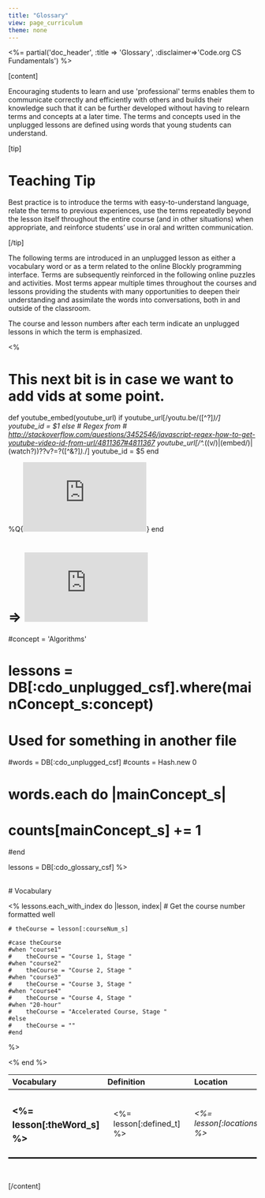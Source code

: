 ```yaml
---
title: "Glossary"
view: page_curriculum
theme: none
---
```


<%= partial('doc_header', :title => 'Glossary', :disclaimer=>'Code.org CS Fundamentals') %>

[content]


Encouraging students to learn and use 'professional' terms enables them to communicate correctly and efficiently with others and builds their knowledge such that it can be further developed without having to relearn terms and concepts at a later time. The terms and concepts used in the unplugged lessons are defined using words that young students can understand. 

[tip]

# Teaching Tip
Best practice is to introduce the terms with easy-to-understand language, relate the terms to previous experiences, use the terms repeatedly beyond the lesson itself throughout the entire course (and in other situations) when appropriate, and reinforce students’ use in oral and written communication.

[/tip]

The following terms are introduced in an unplugged lesson as either a vocabulary word or as a term related to the online Blockly programming interface. Terms are subsequently reinforced in the following online puzzles and activities. Most terms appear multiple times throughout the courses and lessons providing the students with many opportunities to deepen their understanding and assimilate the words into conversations, both in and outside of the classroom. 

The course and lesson numbers after each term indicate an unplugged lessons in which the term is emphasized. 


<%

# This next bit is in case we want to add vids at some point.
def youtube_embed(youtube_url)
  if youtube_url[/youtu\.be\/([^\?]*)/]
    youtube_id = $1
  else
    # Regex from # http://stackoverflow.com/questions/3452546/javascript-regex-how-to-get-youtube-video-id-from-url/4811367#4811367
    youtube_url[/^.*((v\/)|(embed\/)|(watch\?))\??v?=?([^\&\?]*).*/]
    youtube_id = $5
  end

  %Q{<iframe title="YouTube video player" width="250" height="141" src="http://www.youtube.com/embed/#{ youtube_id }" frameborder="0" allowfullscreen></iframe>}
end

# => <iframe title="YouTube video player" width="250" height="141" src="http://www.youtube.com/embed/jJrzIdDUfT4" frameborder="0" allowfullscreen></iframe>

#concept = 'Algorithms'
# lessons = DB[:cdo_unplugged_csf].where(mainConcept_s:concept)

# Used for something in another file
#words = DB[:cdo_unplugged_csf]
#counts = Hash.new 0
#	words.each do |mainConcept_s|
#  	counts[mainConcept_s] += 1
#end


lessons = DB[:cdo_glossary_csf]
%>

<br/>
# Vocabulary


<table border="0" style="vertical-align:top;">
  <colgroup>
    <col width="18%">
    <col width="65%">
    <col width="20%">
  </colgroup>
  <thead>
    <tr style="border-style: none none solid none;" >
      <th style="text-align: left;">Vocabulary</th>
      <th style="text-align: left;">Definition</th>
      <th style="text-align: left;">Location</th>
    </tr>
  </thead>
  
   <% lessons.each_with_index do |lesson, index|
    	# Get the course number formatted well
     
    # theCourse = lesson[:courseNum_s]
 
	#case theCourse
	#when "course1"
	#    theCourse = "Course 1, Stage "
	#when "course2"
	#    theCourse = "Course 2, Stage "
	#when "course3"
	#    theCourse = "Course 3, Stage "
	#when "course4"
	#    theCourse = "Course 4, Stage "
	#when "20-hour"
	#    theCourse = "Accelerated Course, Stage "
	#else
	#    theCourse = ""
	#end
  %>
  
  <tbody style="border-style: none none solid none;" >
    <tr style="border-style: none none solid none;" >
      <td style="border-style: none none solid none;" > <h3 style="line-height: 150%;"><%= lesson[:theWord_s] %><br/> </td>
      <td style="border-style: none none solid none; padding: 0 20px 0 20px" > <%= lesson[:defined_t] %>  </td>
      <td style="border-style: none none solid none;" ><i><%= lesson[:locations_t] %></i> </td>
    </tr>
    <% end %>
</table> 



<br/>

[/content]

<link rel="stylesheet" type="text/css" href="morestyle.css"/>
